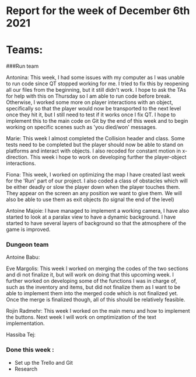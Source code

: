 #  Report for the week of December 6th 2021


# Teams:

###Run team





Antonina: This week, I had some issues with my computer as I was unable to run code since QT stopped working for me. I tried to fix this by reopening all our files from the beginning, but it still didn't work. I hope to ask the TAs for help with this on Thursday so I am able to run code before break. Otherwise, I worked some more on player interactions with an object, specifically so that the player would now be transported to the next level once they hit it, but I still need to test if it works once I fix QT. I hope to implement this to the main code on Git by the end of this week and to begin working on specific scenes such as 'you died/won' messages.

Marie: This week I almost completed the Collision header and class. Some tests need to be completed but the player should now be able to stand on platforms and interact with objects. I also recoded for constant motion in x-direction. This week i hope to work on developing further the player-object interactions.


Fiona: This week, I worked on optimizing the map I have created last week for the 'Run' part of our project. I also coded a class of obstacles which will be either deadly or slow the player down when the player touches them. They appear on the screen an any position we want to give them. 
We will also be able to use them as exit objects (to signal the end of the level)


Antoine Majoie: I have managed to implement a working camera, I have also started to look at a paralax view to have a dynamic background. I have started to have several layers of background so that the atmosphere of the game is improved.




### Dungeon team

Antoine Babu:




Eve Margolis: This week I worked on merging the codes of the two sections and di not finalize it, but will work on doing that this upcoming week. I further worked on developing some of the functions I was in charge of, such as the inventory and items, but did not finalize them as I want to be able to implement them into the merged code which is not finalized yet. Once the merge is finalized though, all of this should be relatively feasible.




Rojin Radmehr:
This week I worked on the main menu and how to implement the buttons. Next week I will work on omptimization of the text implementation.


Hassiba Tej:


### Done this week :
- Set up the Trello and Git
- Research

  


